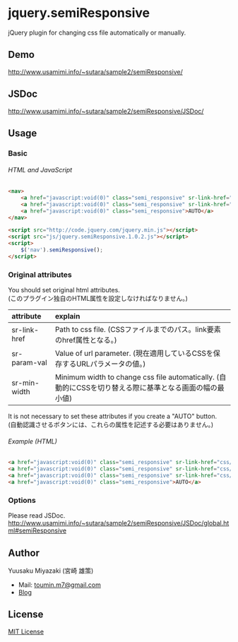 # jquery.semiResponsive
jQuery plugin for changing css file automatically or manually.


## Demo
http://www.usamimi.info/~sutara/sample2/semiResponsive/

## JSDoc
http://www.usamimi.info/~sutara/sample2/semiResponsive/JSDoc/


## Usage

### Basic
###### HTML and JavaScript
```html
<nav>
	<a href="javascript:void(0)" class="semi_responsive" sr-link-href="css/pc.css" sr-param-val="pc" sr-min-width="1000">PC</a>
	<a href="javascript:void(0)" class="semi_responsive" sr-link-href="css/sp.css" sr-param-val="sp" sr-min-width="0">Smart Phone</a>
	<a href="javascript:void(0)" class="semi_responsive">AUTO</a>
</nav>

<script src="http://code.jquery.com/jquery.min.js"></script>
<script src="js/jquery.semiResponsive.1.0.2.js"></script>
<script>
	$('nav').semiResponsive();
</script>
```

### Original attributes
You should set original html attributes.  
(このプラグイン独自のHTML属性を設定しなければなりません。)

| attribute  | explain  |
| :----------- |:---------------|
| sr-link-href | Path to css file. (CSSファイルまでのパス。link要素のhref属性となる。) |
| sr-param-val | Value of url parameter. (現在適用しているCSSを保存するURLパラメータの値。) |
| sr-min-width | Minimum width to change css file automatically. (自動的にCSSを切り替える際に基準となる画面の幅の最小値) |

It is not necessary to set these attributes if you create a "AUTO" button.  
(自動認識させるボタンには、これらの属性を記述する必要はありません。)

###### Example (HTML)
```html
<a href="javascript:void(0)" class="semi_responsive" sr-link-href="css/pc.css" sr-param-val="pc" sr-min-width="1200">PC</a>
<a href="javascript:void(0)" class="semi_responsive" sr-link-href="css/tb.css" sr-param-val="tb" sr-min-width="800">Tablet</a>
<a href="javascript:void(0)" class="semi_responsive" sr-link-href="css/sp.css" sr-param-val="sp" sr-min-width="0">Smart Phone</a>
<a href="javascript:void(0)" class="semi_responsive">AUTO</a>
```

### Options
Please read JSDoc.  
http://www.usamimi.info/~sutara/sample2/semiResponsive/JSDoc/global.html#semiResponsive

## Author
Yuusaku Miyazaki (宮崎 雄策)

- Mail: toumin.m7@gmail.com
- [Blog](http://sutara79.hatenablog.com/entry/2014/06/19/202521)

## License
[MIT License](http://www.opensource.org/licenses/mit-license.php)